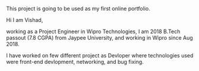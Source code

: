 This project is going to be used as my first online portfolio.

Hi I am Vishad,

working as a Project Engineer in Wipro Technologies, I am 2018 B.Tech passout (7.8 CGPA) from Jaypee University, and working in Wipro since Aug 2018.

I have worked on few different project as Devloper where technologies used were front-end devlopment, networking, and bug fixing.

